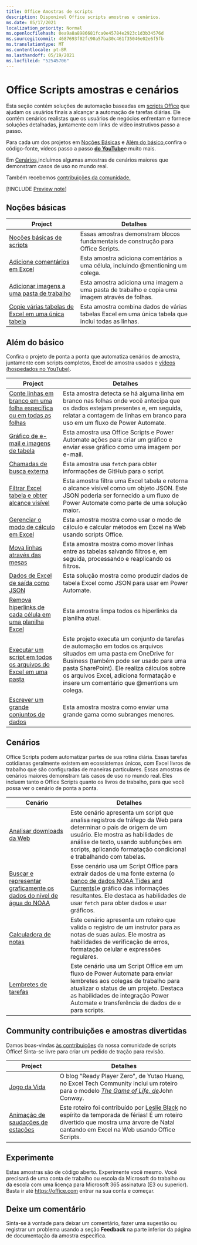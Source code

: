 ```yaml
---
title: Office Amostras de scripts
description: Disponível Office scripts amostras e cenários.
ms.date: 05/17/2021
localization_priority: Normal
ms.openlocfilehash: 0ea9a8a8986681fca0e45784e2923c1d3b34576d
ms.sourcegitcommit: 4687693f02fc90a57ba30c461f35046e02e6f5fb
ms.translationtype: MT
ms.contentlocale: pt-BR
ms.lasthandoff: 05/19/2021
ms.locfileid: "52545706"
---
```

# <a name="office-scripts-samples-and-scenarios"></a>Office Scripts amostras e cenários

Esta seção contém soluções de automação baseadas em [scripts Office](../../overview/excel.md) que ajudam os usuários finais a alcançar a automação de tarefas diárias. Ele contém cenários realistas que os usuários de negócios enfrentam e fornece soluções detalhadas, juntamente com links de vídeo instrutivos passo a passo.

Para cada um dos projetos em [Noções Básicas](#basics) e [Além do básico,](#beyond-the-basics)confira o código-fonte, vídeos passo a passo [**do YouTube**](https://www.youtube.com/playlist?list=PLr3zVPZrMOUMl88fs8uc2GGAePRnNe6m0)e muito mais.

Em [Cenários,](#scenarios)incluímos algumas amostras de cenários maiores que demonstram casos de uso no mundo real.

Também recebemos [contribuições da comunidade.](#community-contributions-and-fun-samples)

[!INCLUDE [Preview note](../../includes/preview-note.md)]

## <a name="basics"></a>Noções básicas

| Project | Detalhes |
|---------|---------|
| [Noções básicas de scripts](../excel-samples.md) | Essas amostras demonstram blocos fundamentais de construção para Office Scripts. |
| [Adicione comentários em Excel](add-excel-comments.md) | Esta amostra adiciona comentários a uma célula, incluindo @mentioning um colega. |
| [Adicionar imagens a uma pasta de trabalho](add-image-to-workbook.md) | Esta amostra adiciona uma imagem a uma pasta de trabalho e copia uma imagem através de folhas.|
| [Copie várias tabelas de Excel em uma única tabela](copy-tables-combine.md) | Esta amostra combina dados de várias tabelas Excel em uma única tabela que inclui todas as linhas. |

## <a name="beyond-the-basics"></a>Além do básico

Confira o projeto de ponta a ponta que automatiza cenários de amostra, juntamente com scripts completos, Excel de amostra usados e [vídeos (hospedados no YouTube)](https://www.youtube.com/playlist?list=PLr3zVPZrMOUMl88fs8uc2GGAePRnNe6m0).

| Project | Detalhes |
|---------|---------|
| [Conte linhas em branco em uma folha específica ou em todas as folhas](count-blank-rows.md) | Esta amostra detecta se há alguma linha em branco nas folhas onde você antecipa que os dados estejam presentes e, em seguida, relatar a contagem de linhas em branco para uso em um fluxo de Power Automate. |
| [Gráfico de e-mail e imagens de tabela](email-images-chart-table.md) | Esta amostra usa Office Scripts e Power Automate ações para criar um gráfico e enviar esse gráfico como uma imagem por e-mail. |
| [Chamadas de busca externa](external-fetch-calls.md) | Esta amostra usa `fetch` para obter informações de GitHub para o script. |
| [Filtrar Excel tabela e obter alcance visível](filter-table-get-visible-range.md) | Esta amostra filtra uma Excel tabela e retorna o alcance visível como um objeto JSON. Este JSON poderia ser fornecido a um fluxo de Power Automate como parte de uma solução maior. |
| [Gerenciar o modo de cálculo em Excel](excel-calculation.md) | Esta amostra mostra como usar o modo de cálculo e calcular métodos em Excel na Web usando scripts Office. |
| [Mova linhas através das mesas](move-rows-across-tables.md) | Esta amostra mostra como mover linhas entre as tabelas salvando filtros e, em seguida, processando e reaplicando os filtros. |
| [Dados de Excel de saída como JSON](get-table-data.md) | Esta solução mostra como produzir dados de tabela Excel como JSON para usar em Power Automate. |
| [Remova hiperlinks de cada célula em uma planilha Excel](remove-hyperlinks-from-cells.md) | Esta amostra limpa todos os hiperlinks da planilha atual. |
| [Executar um script em todos os arquivos do Excel em uma pasta](automate-tasks-on-all-excel-files-in-folder.md) | Este projeto executa um conjunto de tarefas de automação em todos os arquivos situados em uma pasta em OneDrive for Business (também pode ser usado para uma pasta SharePoint). Ele realiza cálculos sobre os arquivos Excel, adiciona formatação e insere um comentário que @mentions um colega. |
| [Escrever um grande conjuntos de dados](write-large-dataset.md) | Esta amostra mostra como enviar uma grande gama como subranges menores. |

## <a name="scenarios"></a>Cenários

Office Scripts podem automatizar partes de sua rotina diária. Essas tarefas cotidianas geralmente existem em ecossistemas únicos, com Excel livros de trabalho que são configuradas de maneiras particulares. Essas amostras de cenários maiores demonstram tais casos de uso no mundo real. Eles incluem tanto o Office Scripts quanto os livros de trabalho, para que você possa ver o cenário de ponta a ponta.

| Cenário | Detalhes |
|---------|---------|
| [Analisar downloads da Web](../scenarios/analyze-web-downloads.md) | Este cenário apresenta um script que analisa registros de tráfego da Web para determinar o país de origem de um usuário. Ele mostra as habilidades de análise de texto, usando subfunções em scripts, aplicando formatação condicional e trabalhando com tabelas. |
| [Buscar e representar graficamente os dados do nível de água do NOAA](../scenarios/noaa-data-fetch.md) | Esse cenário usa um Script Office para extrair dados de uma fonte externa (o [banco de dados NOAA Tides and Currents)](https://tidesandcurrents.noaa.gov/)e gráfico das informações resultantes. Ele destaca as habilidades de usar `fetch` para obter dados e usar gráficos. |
| [Calculadora de notas](../scenarios/grade-calculator.md) | Este cenário apresenta um roteiro que valida o registro de um instrutor para as notas de suas aulas. Ele mostra as habilidades de verificação de erros, formatação celular e expressões regulares. |
| [Lembretes de tarefas](../scenarios/task-reminders.md) | Este cenário usa um Script Office em um fluxo de Power Automate para enviar lembretes aos colegas de trabalho para atualizar o status de um projeto. Destaca as habilidades de integração Power Automate e transferência de dados de e para scripts. |

## <a name="community-contributions-and-fun-samples"></a>Community contribuições e amostras divertidas

Damos boas-vindas [às contribuições](https://github.com/OfficeDev/office-scripts-docs/blob/master/Contributing.md) da nossa comunidade de scripts Office! Sinta-se livre para criar um pedido de tração para revisão.

| Project | Detalhes |
|---------|---------|
| [Jogo da Vida](https://techcommunity.microsoft.com/t5/excel-blog/ready-player-zero/ba-p/2246208) | O blog "Ready Player Zero", de Yutao Huang, no Excel Tech Community inclui um roteiro para o modelo [*The Game of Life, de*](https://en.wikipedia.org/wiki/Conway%27s_Game_of_Life)John Conway. |
| [Animação de saudações de estações](community-seasons-greetings.md) | Este roteiro foi contribuído por [Leslie Black](https://www.linkedin.com/in/lesblackconsultant/) no espírito da temporada de férias! É um roteiro divertido que mostra uma árvore de Natal cantando em Excel na Web usando Office Scripts. |

## <a name="try-it-out"></a>Experimente

Estas amostras são de código aberto. Experimente você mesmo. Você precisará de uma conta de trabalho ou escola da Microsoft do trabalho ou da escola com uma licença para Microsoft 365 assinatura (E3 ou superior). Basta ir até https://office.com entrar na sua conta e começar.

## <a name="leave-a-comment"></a>Deixe um comentário

Sinta-se à vontade para deixar um comentário, fazer uma sugestão ou registrar um problema usando a seção **Feedback** na parte inferior da página de documentação da amostra específica.
